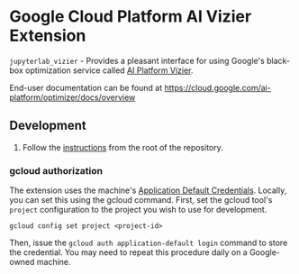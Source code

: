 # Google Cloud Platform AI Vizier Extension

`jupyterlab_vizier` - Provides a pleasant interface for using Google's black-box optimization service called [AI Platform Vizier](https://cloud.google.com/ai-platform/optimizer/docs/overview).

End-user documentation can be found at https://cloud.google.com/ai-platform/optimizer/docs/overview

## Development

1. Follow the [instructions](../#Development) from the root of the repository.

### gcloud authorization

The extension uses the machine's
[Application Default Credentials](https://cloud.google.com/docs/authentication/production).
Locally, you can set this using the gcloud command. First, set the gcloud tool's
`project` configuration to the project you wish to use for development.

`gcloud config set project <project-id>`

Then, issue the `gcloud auth application-default login` command to store the
credential. You may need to repeat this procedure daily on a Google-owned
machine.
